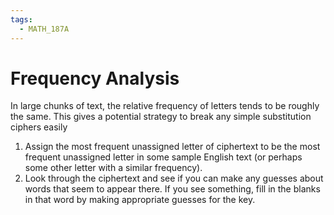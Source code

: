 ```yaml
---
tags:
  - MATH_187A
---
```

# Frequency Analysis
In large chunks of text, the relative frequency of letters tends to be roughly the same. This gives a potential strategy to break any simple substitution ciphers easily  
1. Assign the most frequent unassigned letter of ciphertext to be the most frequent unassigned letter in some sample English text (or perhaps some other letter with a similar frequency).  
2. Look through the ciphertext and see if you can make any guesses about words that seem to appear there. If you see something, fill in the blanks in that word by making appropriate guesses for the key.